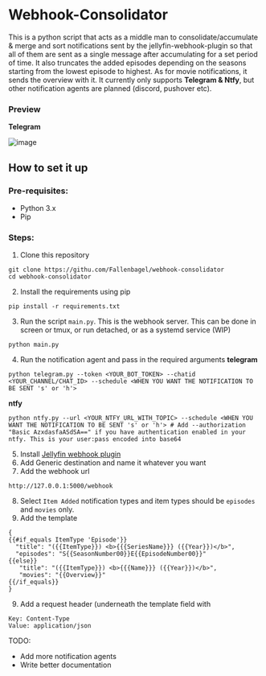 # Webhook-Consolidator
This is a python script that acts as a middle man to consolidate/accumulate & merge and sort notifications sent by the jellyfin-webhook-plugin so that all of them are sent as a single message after accumulating for a set period of time. It also truncates the added episodes depending on the seasons starting from the lowest episode to highest. As for movie notifications, it sends the overview with it. It currently only supports **Telegram & Ntfy**, but other notification agents are planned (discord, pushover etc).

### Preview
**Telegram**

![image](https://user-images.githubusercontent.com/98979876/217662185-76a728bb-979e-42dc-a62e-03ba4cdb5a0a.png)

## How to set it up
### Pre-requisites:
- Python 3.x
- Pip
### Steps:
1. Clone this repository
```
git clone https://githu.com/Fallenbagel/webhook-consolidator
cd webhook-consolidator
```
2. Install the requirements using pip
```
pip install -r requirements.txt
```
3. Run the script `main.py`. This is the webhook server. This can be done in screen or tmux, or run detached, or as a systemd service (WIP)
```
python main.py
```
4. Run the notification agent and pass in the required arguments
__telegram__
```
python telegram.py --token <YOUR_BOT_TOKEN> --chatid <YOUR_CHANNEL/CHAT_ID> --schedule <WHEN YOU WANT THE NOTIFICATION TO BE SENT 's' or 'h'>
```
__ntfy__
```
python ntfy.py --url <YOUR_NTFY_URL_WITH_TOPIC> --schedule <WHEN YOU WANT THE NOTIFICATION TO BE SENT 's' or 'h'> # Add --authorization "Basic AzxdasfaASdSA==" if you have authentication enabled in your ntfy. This is your user:pass encoded into base64
```
5. Install [Jellyfin webhook plugin](https://github.com/jellyfin/jellyfin-plugin-webhook)
6. Add Generic destination and name it whatever you want
7. Add the webhook url
```
http://127.0.0.1:5000/webhook
```
8. Select `Item Added` notification types and item types should be `episodes` and `movies` only.
8. Add the template
```
{
{{#if_equals ItemType 'Episode'}}
  "title": "({{ItemType}}) <b>{{{SeriesName}}} ({{Year}})</b>",
  "episodes": "S{{SeasonNumber00}}E{{EpisodeNumber00}}"
{{else}}
   "title": "({{ItemType}}) <b>{{{Name}}} ({{Year}})</b>",
   "movies": "{{Overview}}"
{{/if_equals}}
}
```
9. Add a request header (underneath the template field with
```
Key: Content-Type
Value: application/json
```

TODO:
- Add more notification agents
- Write better documentation
